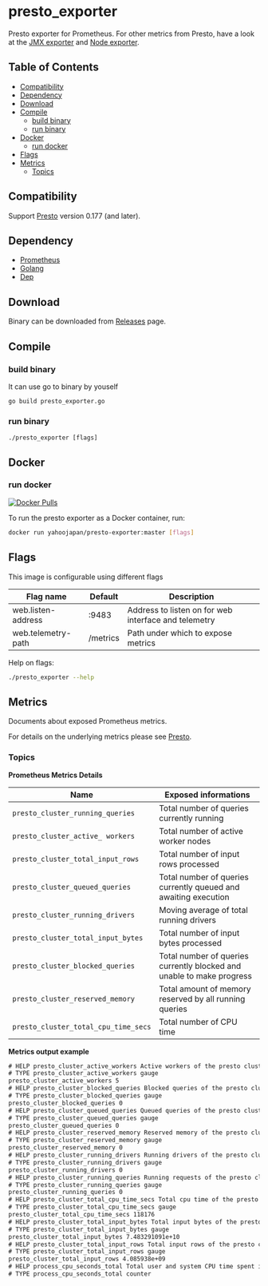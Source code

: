presto_exporter
==============

Presto exporter for Prometheus. For other metrics from Presto, have a look at the [JMX exporter](https://github.com/prometheus/jmx_exporter) and [Node exporter](https://github.com/prometheus/node_exporter).

Table of Contents
-----------------

-	[Compatibility](#compatibility)
-	[Dependency](#dependency)
-	[Download](#download)
-	[Compile](#compile)
	-	[build binary](#build-binary)
	-	[run binary](#run-binary)
-	[Docker](#docker)
  	-	[run docker](#run-docker)
-	[Flags](#flags)
-	[Metrics](#metrics)
	-	[Topics](#topics)

Compatibility
-------------

Support [Presto](https://prestodb.io/) version 0.177 (and later).

Dependency
----------

-	[Prometheus](https://prometheus.io)
-	[Golang](https://golang.org)
-	[Dep](https://github.com/golang/dep)

Download
--------

Binary can be downloaded from [Releases](https://github.com/yahoojapan/presto_exporter/releases) page.

Compile
-------

### build binary

It can use go to binary by youself

```shell
go build presto_exporter.go
```

### run binary

```shell
./presto_exporter [flags]
```

Docker
-------

### run docker

[![Docker Pulls](https://img.shields.io/docker/pulls/yahoojapan/presto-exporter.svg?maxAge=604800)][hub]

To run the presto exporter as a Docker container, run:

```bash
docker run yahoojapan/presto-exporter:master [flags]
```

[hub]: https://hub.docker.com/r/yahoojapan/presto-exporter/

Flags
-----

This image is configurable using different flags

| Flag name          | Default    | Description                                          |
| ------------------ | ---------- | ---------------------------------------------------- |
| web.listen-address | :9483      | Address to listen on for web interface and telemetry |
| web.telemetry-path | /metrics   | Path under which to expose metrics                   |

Help on flags:

```bash
./presto_exporter --help
```

Metrics
-------

Documents about exposed Prometheus metrics.

For details on the underlying metrics please see [Presto](https://prestodb.io/docs/current/).

### Topics

**Prometheus Metrics Details**

| Name                                               | Exposed informations                                |
| -------------------------------------------------- | --------------------------------------------------- |
| `presto_cluster_running_queries`                           | Total number of queries currently running                 |
| `presto_cluster_active_ workers`                           | Total number of active worker nodes                 |
| `presto_cluster_total_input_rows`                          | Total number of input rows processed                 |
| `presto_cluster_queued_queries`                           | Total number of queries currently queued and awaiting execution                 |
| `presto_cluster_running_drivers`                           | Moving average of total running drivers                   |
| `presto_cluster_total_input_bytes`                         | Total number of input bytes processed                   |
| `presto_cluster_blocked_queries`                           | Total number of queries currently blocked and unable to make progress                 |
| `presto_cluster_reserved_memory`                           | Total amount of memory reserved by all running queries                 |
| `presto_cluster_total_cpu_time_secs`                           | Total number of CPU time                  |


**Metrics output example**

```txt
# HELP presto_cluster_active_workers Active workers of the presto cluster.
# TYPE presto_cluster_active_workers gauge
presto_cluster_active_workers 5
# HELP presto_cluster_blocked_queries Blocked queries of the presto cluster.
# TYPE presto_cluster_blocked_queries gauge
presto_cluster_blocked_queries 0
# HELP presto_cluster_queued_queries Queued queries of the presto cluster.
# TYPE presto_cluster_queued_queries gauge
presto_cluster_queued_queries 0
# HELP presto_cluster_reserved_memory Reserved memory of the presto cluster.
# TYPE presto_cluster_reserved_memory gauge
presto_cluster_reserved_memory 0
# HELP presto_cluster_running_drivers Running drivers of the presto cluster.
# TYPE presto_cluster_running_drivers gauge
presto_cluster_running_drivers 0
# HELP presto_cluster_running_queries Running requests of the presto cluster.
# TYPE presto_cluster_running_queries gauge
presto_cluster_running_queries 0
# HELP presto_cluster_total_cpu_time_secs Total cpu time of the presto cluster.
# TYPE presto_cluster_total_cpu_time_secs gauge
presto_cluster_total_cpu_time_secs 118176
# HELP presto_cluster_total_input_bytes Total input bytes of the presto cluster.
# TYPE presto_cluster_total_input_bytes gauge
presto_cluster_total_input_bytes 7.483291091e+10
# HELP presto_cluster_total_input_rows Total input rows of the presto cluster.
# TYPE presto_cluster_total_input_rows gauge
presto_cluster_total_input_rows 4.085938e+09
# HELP process_cpu_seconds_total Total user and system CPU time spent in seconds.
# TYPE process_cpu_seconds_total counter
```
